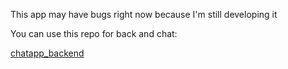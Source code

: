  This app may have bugs right now because I'm still developing it
 
 You can use this repo for back and chat:

[chatapp_backend](https://github.com/abbasihamed/chatapp_backend)
